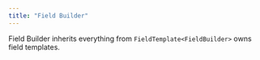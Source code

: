 ```yaml
---
title: "Field Builder"
---
```


Field Builder inherits everything from `FieldTemplate<FieldBuilder>` owns field templates.
